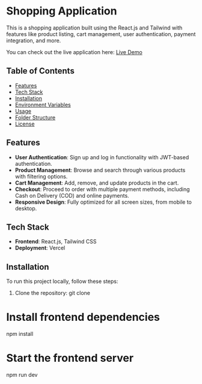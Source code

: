 # Shopping Application

This is a shopping application built using the React.js and Tailwind with features like product listing, cart management, user authentication, payment integration, and more.

You can check out the live application here: [Live Demo](https://manish-shoping-fsuyikcbo-manishmandrais-projects.vercel.app/)

## Table of Contents

- [Features](#features)
- [Tech Stack](#tech-stack)
- [Installation](#installation)
- [Environment Variables](#environment-variables)
- [Usage](#usage)
- [Folder Structure](#folder-structure)
- [License](#license)

## Features

- **User Authentication**: Sign up and log in functionality with JWT-based authentication.
- **Product Management**: Browse and search through various products with filtering options.
- **Cart Management**: Add, remove, and update products in the cart.
- **Checkout**: Proceed to order with multiple payment methods, including Cash on Delivery (COD) and online payments.
- **Responsive Design**: Fully optimized for all screen sizes, from mobile to desktop.

## Tech Stack

- **Frontend**: React.js, Tailwind CSS
- **Deployment**: Vercel

## Installation

To run this project locally, follow these steps:

1. Clone the repository:
git clone

# Install frontend dependencies
npm install

# Start the frontend server
npm run dev 




